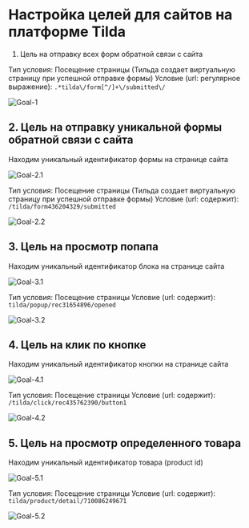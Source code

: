 # Настройка целей для сайтов на платформе Tilda

1. Цель на отправку всех форм обратной связи с сайта

Тип условия: Посещение страницы (Тильда создает виртуальную страницу при успешной отправке формы)
Условие (url: регулярное выражение): ```.*tilda\/form[^/]+\/submitted\/```

![Goal-1](https://github.com/belousovD/goals-on-tilda_ctx/blob/main/files/goal-1.png)



## 2. Цель на отправку уникальной формы обратной связи с сайта

Находим уникальный идентификатор формы на странице сайта

![Goal-2.1](https://github.com/belousovD/goals-on-tilda_ctx/blob/main/files/goal-2.1.png)


Тип условия: Посещение страницы (Тильда создает виртуальную страницу при успешной отправке формы)
Условие (url: содержит): ```/tilda/form436204329/submitted```

![Goal-2.2](https://github.com/belousovD/goals-on-tilda_ctx/blob/main/files/goal-2.2.png)



## 3. Цель на просмотр попапа

Находим уникальный идентификатор блока на странице сайта

![Goal-3.1](https://github.com/belousovD/goals-on-tilda_ctx/blob/main/files/goal-3.1.png)

Тип условия: Посещение страницы
Условие (url: содержит): ```tilda/popup/rec31654896/opened```

![Goal-3.2](https://github.com/belousovD/goals-on-tilda_ctx/blob/main/files/goal-3.2.png)



## 4. Цель на клик по кнопке

Находим уникальный идентификатор кнопки на странице сайта

![Goal-4.1](https://github.com/belousovD/goals-on-tilda_ctx/blob/main/files/goal-4.1.png)

Тип условия: Посещение страницы
Условие (url: содержит): ```/tilda/click/rec435762390/button1```

![Goal-4.2](https://github.com/belousovD/goals-on-tilda_ctx/blob/main/files/goal-4.2.png)



## 5. Цель на просмотр определенного товара

Находим уникальный идентификатор товара (product id)

![Goal-5.1](https://github.com/belousovD/goals-on-tilda_ctx/blob/main/files/goal-5.1.png)

Тип условия: Посещение страницы
Условие (url: содержит): ```tilda/product/detail/710086249671```

![Goal-5.2](https://github.com/belousovD/goals-on-tilda_ctx/blob/main/files/goal-5.2.png)
